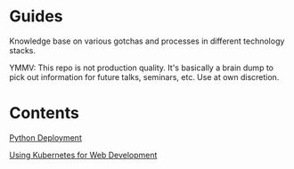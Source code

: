 # Guides

Knowledge base on various gotchas and processes in different technology stacks.

YMMV: This repo is not production quality. It's basically a brain dump to pick out information for future talks, seminars, etc. Use at own discretion.

# Contents

[Python Deployment](python/deployment.md)

[Using Kubernetes for Web Development](containers/k8s.md)
